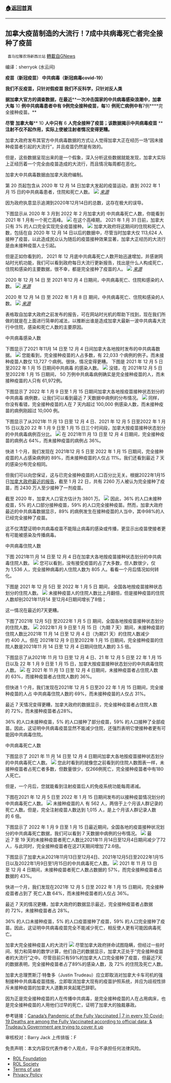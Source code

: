 ###  [:house:返回首頁](https://github.com/ourhimalayas/txt)
---


## 加拿大疫苗制造的大流行！7成中共病毒死亡者完全接种了疫苗
` 喜马拉雅农场新西兰站` [轉載自GNews](https://gnews.org/zh-hans/1974497/)

编译：sherryok (水云间)

**疫苗（新冠疫苗）
中共病毒（新冠病毒covid-19）**

**我们不反疫苗，只针对假疫苗
我们不反科学，只针对反人类**

**据加拿大官方的调查数据，在最近****​​****一次冲击国家的中共病毒感染浪潮中，加拿大每**** 10 ****例中共病毒患者中有 9例完全接种疫苗，每****10 ****例死亡病例中有****7例****完全接种疫苗。**

**尽管** **加拿大每**** 10 ****人中只有**** 6 ****人完全接种了疫苗；该数据揭示中共病毒疫苗**** ****注射不仅不起作用，实际上使被注射者情况变得更糟。**

加拿大政府发布其官方中共病毒数据的方式让人觉得加拿大正在经历一场“因未接种疫苗者引起的大流行”，并且疫苗仍然是有效的。

但是，这些数据呈现出来的是一个假象，深入分析这些数据就能发现，加拿大实际上正经历着一个完全由疫苗造成的大流行，而且情况每周都在恶化。

加拿大中共病毒数据由加拿大政府编制。

第 20 页起包含从 2020 年 12 月 14 日加拿大发起的疫苗运动，直到 2022 年 1 月 15 日的中共病毒患者，住院和死亡人数。
![](https://assets.gnews.org/wp-content/uploads/2022/02/PHOTO-2022-02-08-19-00-54.jpg)
[*来源*](https://translate.google.com/website?sl=en&amp;tl=zh-CN&amp;client=webapp&amp;u=https://health-infobase.canada.ca/covid-19/epidemiological-summary-covid-19-cases.html)

因为政府执意显示追溯到2020年12月14日的总数，这存在极大的误导。

下图显示从 2020 年 3 月到 2022 年 2 月加拿大的 中共病毒死亡人数，你能看到2021 年 1 月有一个死亡高峰。
![](https://assets.gnews.org/wp-content/uploads/2022/02/PHOTO-2022-02-08-19-03-07-9.jpg)
在这个高峰期， 2021 年 1 月 31 日前，加拿大只有 3% 的人口完全实现完全疫苗接种。
![](https://assets.gnews.org/wp-content/uploads/2022/02/PHOTO-2022-02-08-19-03-07-10.jpg)
加拿大政府将这期间的住院和死亡人数，包括在自 2020 年 12 月 14 日以后的数据中，尽管当时加拿大仅 113,624 人接种了疫苗，以此造成民众认为随后的疫苗接种效果显著，加拿大正经历的大流行是由未接种疫苗人士引起。

但是正如你看到的， 2021 年 12 月底中共病毒死亡人数开始迅速增加，并感谢网站时光机功能，我们可以看到政府每日大流行更新报告，找出是什么人构成死亡，住院和感染的主要数据，很不幸，都是完全接种了疫苗的人。
![](https://assets.gnews.org/wp-content/uploads/2022/02/PHOTO-2022-02-08-19-03-07-12-1.jpg)
[*来源*](https://translate.google.com/website?sl=en&amp;tl=zh-CN&amp;client=webapp&amp;u=https://web.archive.org/web/20211201151825/https://health-infobase.canada.ca/covid-19/epidemiological-summary-covid-19-cases.html)

2020 年 12 月 14 日 至 2021 年12 月 4 日期间，中共病毒死亡、住院和感染的人数。
![](https://assets.gnews.org/wp-content/uploads/2022/02/PHOTO-2022-02-08-19-03-07-11-1.jpg)
[*来源*](https://translate.google.com/website?sl=en&amp;tl=zh-CN&amp;client=webapp&amp;u=https://web.archive.org/web/20211223170506/https://health-infobase.canada.ca/covid-19/epidemiological-summary-covid-19-cases.html)

2020 年 12 月 14 日 至 2022 年 1 月 8 日 期间，中共病毒死亡、住院和感染的人数。
![](https://assets.gnews.org/wp-content/uploads/2022/02/PHOTO-2022-02-08-19-03-07-13.jpg)
[*来源*](https://translate.google.com/website?sl=en&amp;tl=zh-CN&amp;client=webapp&amp;u=https://web.archive.org/web/20220201164337/https://health-infobase.canada.ca/covid-19/epidemiological-summary-covid-19-cases.html)

表格取自加拿大政府之前发布的报告，可在网站时光机的帮助下找到，现在我们所做的就是在上面进行简单的减法，以推断出谁是造成加拿大最新一波中共病毒大流行中住院，感染和死亡人数的主要原因。

中共病毒感染人数

下图显示了2021 年11月 14 日至 12 月 4 日间加拿大各地按时发布的中共病毒数据。
![](https://assets.gnews.org/wp-content/uploads/2022/02/PHOTO-2022-02-08-19-03-08-2.jpg)
您能看到，完全接种疫苗的人占多数，有 22,033 个病例的例子。而未接种疫苗人数仅 13,727 个病例。很快，情况变得更糟。
下图是 2021 年 12 月 5 日至2022 年 1 月 15 日期间中共病毒 的感染人数。
![](https://assets.gnews.org/wp-content/uploads/2022/02/PHOTO-2022-02-08-19-03-08.jpg)
没错，在 2021年12 月 5 日至2022年 1 月 15 日期间， 50 万例中共病毒病例确实是完全接种疫苗的人，而未接种疫苗的人只有 61,972例。

下图显示了 2022 年 1 月 9 日至 1 月 15 日期间加拿大各地按疫苗接种状态划分的中共病毒 病例数，让我们可以看到最近 7 天数据中病例的分布情况。
![](https://assets.gnews.org/wp-content/uploads/2022/02/PHOTO-2022-02-08-19-03-08-3-1.jpg)
同样，你没有看错，完全接种疫苗的人在 7 天内超过 100,000 例感染人数，而未接种疫苗的病例刚超过 10,000 例。

下图显示了从2021年 11 月 13 日至 12 月 4 日、2021 年 12 月 5 日至2022 年 1 月 15 日以及20 22 年 1 月 9 日至 1 月 15 日三个时间段，加拿大按疫苗接种状态划分的中共病毒病例百分比。
![](https://assets.gnews.org/wp-content/uploads/2022/02/PHOTO-2022-02-08-19-03-07-8.jpg)
在 2021年11 月 13 日至 12 月 4 日期间，完全接种疫苗的病例占 64%，而未接种疫苗的病例占 36%。

快进 1 个月，我们发现在 2021年12 月 5 日至 2022 年 1 月 15 日期间，完全接种疫苗的人占感染病例的 89%，而未接种疫苗的人仅占 11%。我们还看到最近 7 天的感染分布完全相同。

但我们可以向您保证，这与已完全接种疫苗的人口百分比无关。根据2022年1月15日[加拿大政府最近的报告](https://translate.google.com/website?sl=en&amp;tl=zh-CN&amp;client=webapp&amp;u=https://health-infobase.canada.ca/covid-19/epidemiological-summary-covid-19-cases.html)，截至 1 月 22 日，共有 2260 万人被认为完全接种了疫苗，而 2430 万人至少接种了一剂疫苗。

截至 2020 年，加拿大人口官方估计为 3801 万。
![](https://assets.gnews.org/wp-content/uploads/2022/02/PHOTO-2022-02-08-19-03-07-14.jpg)
因此，36% 的人口未接种疫苗，5% 的人口部分接种疫苗，59% 的人口完全接种疫苗。然而，加拿大政府最近的中共病毒数据显示，89% 的病例发生在接种疫苗的人当中，其中98%的人已经完全接种了疫苗。

这不仅清楚证明中共病毒疫苗不能阻止病毒的感染或传播，更显示出疫苗使接者更有可能被感染及传播病毒。

中共病毒住院人数

下图 2021年11 月 14 日至 12 月 4 日在加拿大各地按疫苗接种状态划分的中共病毒住院人数。
![](https://assets.gnews.org/wp-content/uploads/2022/02/PHOTO-2022-02-08-19-03-07.jpg)
您可以看到，没有接受疫苗的占了大多数，但人数很少，仅为 1,536 人，完全接种病毒的人住院人数为 805 人。看看一个月后情况如何转化。

下图是 2021 年 12 月 5日 至 2022 年 1 月 5 日 期间， 全国各地按疫苗接种状态划分的住院人数。
![](https://assets.gnews.org/wp-content/uploads/2022/02/PHOTO-2022-02-08-19-03-06.jpg)
未接种疫苗人的住院人数比上月翻倍，但是接种疫苗的住院人数却别2021年11月14 至12月4日期间增长了8倍；

这一情况在最近的7天更糟。

下图了2021年 12月 5日 至2022年  1 月 5 日 期间，全国各地按疫苗接种状态划分的住院人数。
![](https://assets.gnews.org/wp-content/uploads/2022/02/PHOTO-2022-02-08-19-03-07-2.jpg)
2022年1 月 9 日至 1 月 15 日（为期 7 天）期间，未接种疫苗的住院人数比2021年 11 月 14 日至 12 月 4 日（为期21 天）的住院人数减少约 400 人。但在 2021年12 月 9 日至2022年 1 月 15 日期间，完全接种疫苗的住院人数是2021年11 月 14 日至 12 月 4 日期间住院人数的 3.5 倍。

下图显示了从2021年 11 月 13 日至 12 月 4 日、21 年 12 月 5 日至 22 年 1 月 15 日以及 22 年 1 月 9 日至 1 月 15 日，加拿大按疫苗接种状态划分的中共病毒住院人数。
![](https://assets.gnews.org/wp-content/uploads/2022/02/PHOTO-2022-02-08-19-03-07-7.jpg)
在 2021 年 11 月 13 日至 12 月 4 日期间，未接种疫苗者占住院人数的 63%，而接种疫苗者占住院人数的 36%。

但快进 1 个月，我们发现在2021年 12 月 5 日至20 22 年 1 月 15 日期间，完全接种疫苗的人占 中共病毒住院人数的 69%，而未接种疫苗的人仅占 31%。

最近 7 天情况变得更糟，加拿大政府的数据显示，完全接种疫苗者占住院人数的 72%，而未接种疫苗者占28%。

36% 的人口未接种疫苗，5% 的人口接种了部分疫苗，59% 的人口接种了全部疫苗。因此，这证明中共病毒疫苗显然不能减少住院，还强烈表明它使接种者更有可能因中共病毒住院。

中共病毒死亡人数

下图显示了 2021 年 11 月 14 日至 12 月 4 日期间加拿大各地按疫苗接种状态划分的中共病毒死亡人数。
![](https://assets.gnews.org/wp-content/uploads/2022/02/PHOTO-2022-02-08-19-03-07-3.jpg)
您此时看到的就像您之前看到的住院人数图表一样，未接种疫苗者占死亡者多数，但数量很少，仅266例死亡，完全接种疫苗者中有180人死亡。

但是，一个月后，您就能看到注射疫苗后人的免疫系统功能每周递减。

下图在2021 年 12 月 5 日至 2022 年 1 月 15 日期间发布的以接种疫苗情况划分的中共病毒死亡人数。
![](https://assets.gnews.org/wp-content/uploads/2022/02/PHOTO-2022-02-08-19-03-07-4.jpg)
未接种疫苗的人 有 562 人，两倍于上个月该人群记录的死亡人数。但是，完全注射疫苗人数达到 1,015 人，是上个月该人群记录人数的 6 倍。

下图显示了 2022 年 1 月 9 日至 1 月 15 日最近期间，全国各地的疫苗接种状况划分的中共病毒死亡数据，我们可以看到 7 天数据中病例的分布情况。
![](https://assets.gnews.org/wp-content/uploads/2022/02/PHOTO-2022-02-08-19-03-07-5.jpg)
最近 7 至 19 天的未接种疫苗者死亡人数比2021年11 月14日至12月4日期间减少了72人，与此同时，完全接种疫苗者在这21天期间增加了2.6倍。

下图显示了加拿大从2021年11月13日至12月4日、2021年12月5日至2022年1月15日以及2022年1月9日至1月15日的中共病毒死亡人数。
![](https://assets.gnews.org/wp-content/uploads/2022/02/PHOTO-2022-02-08-19-03-07-6-1.jpg)
2021 年 11 月 13 日至 12 月 4 日期间，未接种疫苗者死亡人数占数据的 57%，而完全接种疫苗者占数据的 43%。

快进一个月，我们发现在2021年 12 月 5 日至 2022 年 1 月 15 日期间，完全接种疫苗者占到了 死亡人数 64%，而未接种疫苗者的人仅占 36%。

最近 7 天的情况更糟，加拿大政府的数据显示最近，完全接种疫苗者占数据的 72%，未接种疫苗者占 28%。

36% 的人口未接种疫苗，5% 的人口疫苗接种了疫苗，59% 的人口完全接种了疫苗。因此，这证明中共病毒疫苗完全不能减少死亡，相反使人更有可能因病毒死亡。

加拿大完全接种疫苗人的大流行
![](https://assets.gnews.org/wp-content/uploads/2022/02/PHOTO-2022-02-08-19-03-07-15.jpg)
尽管加拿大政府拼命试图隐瞒，但经过一些时间、努力和简单的数学计算，他们自己的数据显示，加拿大正处于“完全接种疫苗者的大流行”之中。尽管目前只有59%的加拿大人口完全接种了疫苗，但最近7天的数据表明，完全接种疫苗者占了89%的感染人数，及 72% 的住院及死亡人数。

加拿大总理贾斯汀·特鲁多（Justin Trudeau）应立即取消对加拿大卡车司机的强制接种中共病毒疫苗措施，立即取消加拿大现有的疫苗护照系统，并应为歧视性排斥未接种疫苗的加拿大人道歉并夹起尾巴辞职。

因为正是完全接种疫苗的人在传播中共病毒，是完全接种疫苗的人在占用病床，也是完全接种疫苗的人用他们过早的死亡，证明了加拿大的独裁暴政。

参考链接：[Canada’s Pandemic of the Fully Vaccinated | 7 in every 10 Covid-19 Deaths are among the Fully Vaccinated according to official data; & Trudeau’s Government are trying to cover it up](https://dailyexpose.uk/2022/02/06/canadas-pandemic-of-the-fully-vaccinated/)

审核校对：Barry Jack
上传排版：F



 

免责声明：本文内容仅代表作者个人观点，平台不承担任何法律风险。

- [ROL Foundation](https://rolfoundation.org/)
- [ROL Society](https://rolsociety.org/)
- [Terms of use](https://gnews.org/terms-of-use-3/)
- [Privacy Policy](https://gnews.org/privacy-policy/)

